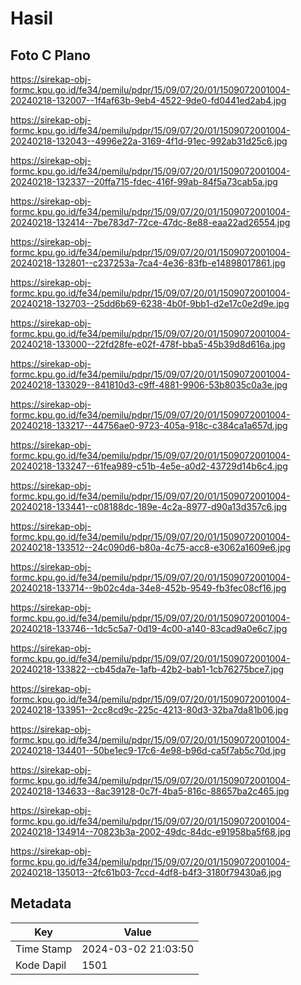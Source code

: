 # Hasil

## Foto C Plano

https://sirekap-obj-formc.kpu.go.id/fe34/pemilu/pdpr/15/09/07/20/01/1509072001004-20240218-132007--1f4af63b-9eb4-4522-9de0-fd0441ed2ab4.jpg

https://sirekap-obj-formc.kpu.go.id/fe34/pemilu/pdpr/15/09/07/20/01/1509072001004-20240218-132043--4996e22a-3169-4f1d-91ec-992ab31d25c6.jpg

https://sirekap-obj-formc.kpu.go.id/fe34/pemilu/pdpr/15/09/07/20/01/1509072001004-20240218-132337--20ffa715-fdec-416f-99ab-84f5a73cab5a.jpg

https://sirekap-obj-formc.kpu.go.id/fe34/pemilu/pdpr/15/09/07/20/01/1509072001004-20240218-132414--7be783d7-72ce-47dc-8e88-eaa22ad26554.jpg

https://sirekap-obj-formc.kpu.go.id/fe34/pemilu/pdpr/15/09/07/20/01/1509072001004-20240218-132801--c237253a-7ca4-4e36-83fb-e14898017861.jpg

https://sirekap-obj-formc.kpu.go.id/fe34/pemilu/pdpr/15/09/07/20/01/1509072001004-20240218-132703--25dd6b69-6238-4b0f-9bb1-d2e17c0e2d9e.jpg

https://sirekap-obj-formc.kpu.go.id/fe34/pemilu/pdpr/15/09/07/20/01/1509072001004-20240218-133000--22fd28fe-e02f-478f-bba5-45b39d8d616a.jpg

https://sirekap-obj-formc.kpu.go.id/fe34/pemilu/pdpr/15/09/07/20/01/1509072001004-20240218-133029--841810d3-c9ff-4881-9906-53b8035c0a3e.jpg

https://sirekap-obj-formc.kpu.go.id/fe34/pemilu/pdpr/15/09/07/20/01/1509072001004-20240218-133217--44756ae0-9723-405a-918c-c384ca1a657d.jpg

https://sirekap-obj-formc.kpu.go.id/fe34/pemilu/pdpr/15/09/07/20/01/1509072001004-20240218-133247--61fea989-c51b-4e5e-a0d2-43729d14b6c4.jpg

https://sirekap-obj-formc.kpu.go.id/fe34/pemilu/pdpr/15/09/07/20/01/1509072001004-20240218-133441--c08188dc-189e-4c2a-8977-d90a13d357c6.jpg

https://sirekap-obj-formc.kpu.go.id/fe34/pemilu/pdpr/15/09/07/20/01/1509072001004-20240218-133512--24c090d6-b80a-4c75-acc8-e3062a1609e6.jpg

https://sirekap-obj-formc.kpu.go.id/fe34/pemilu/pdpr/15/09/07/20/01/1509072001004-20240218-133714--9b02c4da-34e8-452b-9549-fb3fec08cf16.jpg

https://sirekap-obj-formc.kpu.go.id/fe34/pemilu/pdpr/15/09/07/20/01/1509072001004-20240218-133746--1dc5c5a7-0d19-4c00-a140-83cad9a0e6c7.jpg

https://sirekap-obj-formc.kpu.go.id/fe34/pemilu/pdpr/15/09/07/20/01/1509072001004-20240218-133822--cb45da7e-1afb-42b2-bab1-1cb76275bce7.jpg

https://sirekap-obj-formc.kpu.go.id/fe34/pemilu/pdpr/15/09/07/20/01/1509072001004-20240218-133951--2cc8cd9c-225c-4213-80d3-32ba7da81b06.jpg

https://sirekap-obj-formc.kpu.go.id/fe34/pemilu/pdpr/15/09/07/20/01/1509072001004-20240218-134401--50be1ec9-17c6-4e98-b96d-ca5f7ab5c70d.jpg

https://sirekap-obj-formc.kpu.go.id/fe34/pemilu/pdpr/15/09/07/20/01/1509072001004-20240218-134633--8ac39128-0c7f-4ba5-816c-88657ba2c465.jpg

https://sirekap-obj-formc.kpu.go.id/fe34/pemilu/pdpr/15/09/07/20/01/1509072001004-20240218-134914--70823b3a-2002-49dc-84dc-e91958ba5f68.jpg

https://sirekap-obj-formc.kpu.go.id/fe34/pemilu/pdpr/15/09/07/20/01/1509072001004-20240218-135013--2fc61b03-7ccd-4df8-b4f3-3180f79430a6.jpg


## Metadata

| Key        | Value               |
| ---------- | ------------------- |
| Time Stamp | 2024-03-02 21:03:50 |
| Kode Dapil | 1501                |



